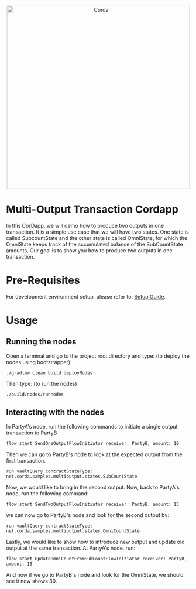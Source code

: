 <p align="center">
  <img src="https://www.corda.net/wp-content/uploads/2016/11/fg005_corda_b.png" alt="Corda" width="500">
</p>

# Multi-Output Transaction Cordapp

In this CorDapp, we will demo how to produce two outputs in one transaction. 
It is a simple use case that we will have two states. One state is called 
SubcountState and the other state is called OmniState, for which the OmniState keeps track of the accumulated balance of 
the SubCountState amounts. Our goal is to show you how to produce two outputs in one transaction.

# Pre-Requisites

For development environment setup, please refer to: [Setup Guide](https://docs.r3.com/en/platform/corda/4.10/community/getting-set-up.html).

# Usage

## Running the nodes

Open a terminal and go to the project root directory and type: (to deploy the nodes using bootstrapper)
```
./gradlew clean build deployNodes
```
Then type: (to run the nodes)
```
./build/nodes/runnodes
```

## Interacting with the nodes
In PartyA's node, run the following commands to initiate a single output transaction to PartyB
```
flow start SendOneOutputFlowInitiator receiver: PartyB, amount: 10
```
Then we can go to PartyB's node to look at the expected output from the first transaction.
```
run vaultQuery contractStateType: net.corda.samples.multioutput.states.SubCountState
```
Now, we would like to bring in the second output. Now, back to PartyA's node, run the following command: 
```
flow start SendTwoOutputFlowInitiator receiver: PartyB, amount: 15
```
we can now go to PartyB's node and look for the second output by: 
```
run vaultQuery contractStateType: net.corda.samples.multioutput.states.OmniCountState
```
Lastly, we would like to show how to introduce new output and update old output at the same transaction. At PartyA's node, run: 
```
flow start UpdateOmniCountFromSubCountFlowInitiator receiver: PartyB, amount: 15
```
And now if we go to PartyB's node and look for the OmniState, we should see it now shows 30.






